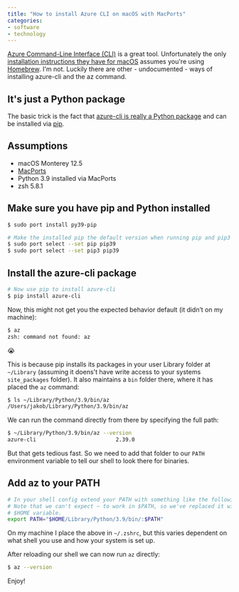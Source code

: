 ```yaml
---
title: "How to install Azure CLI on macOS with MacPorts"
categories:
- software
- technology
---
```


[Azure Command-Line Interface (CLI)](https://docs.microsoft.com/en-gb/cli/azure/) is a great tool. Unfortunately the only [installation instructions they have for macOS](https://docs.microsoft.com/en-gb/cli/azure/install-azure-cli-macos) assumes you're using [Homebrew](https://brew.sh/). I'm not. Luckily there are other - undocumented - ways of installing azure-cli and the az command.

<!--more-->

## It's just a Python package

The basic trick is the fact that [azure-cli is really a Python package](https://github.com/Azure/azure-cli/issues/6360#issuecomment-389917750) and can be installed via [pip](https://pip.pypa.io/en/stable/index.html).

## Assumptions

- macOS Monterey 12.5
- [MacPorts](https://www.macports.org/)
- Python 3.9 installed via MacPorts
- zsh 5.8.1

## Make sure you have pip and Python installed

```bash
$ sudo port install py39-pip

# Make the installed pip the default version when running pip and pip3
$ sudo port select --set pip pip39
$ sudo port select --set pip3 pip39
```

## Install the azure-cli package

```bash
# Now use pip to install azure-cli
$ pip install azure-cli
```

Now, this might not get you the expected behavior default (it didn’t on my machine):

```bash
$ az
zsh: command not found: az
```

😭

This is because pip installs its packages in your user Library folder at `~/Library` (assuming it doens't have write access to your systems `site_packages` folder). It also maintains a `bin` folder there, where it has placed the `az` command:

```bash
$ ls ~/Library/Python/3.9/bin/az
/Users/jakob/Library/Python/3.9/bin/az
```

We can run the command directly from there by specifying the full path:

```bash
$ ~/Library/Python/3.9/bin/az --version
azure-cli                         2.39.0
```

But that gets tedious fast. So we need to add that folder to our `PATH` environment variable to tell our shell to look there for binaries.

## Add az to your PATH

```bash
# In your shell config extend your PATH with something like the following.
# Note that we can't expect ~ to work in $PATH, so we've replaced it with the
# $HOME variable.
export PATH="$HOME/Library/Python/3.9/bin/:$PATH"
```

On my machine I place the above in `~/.zshrc`, but this varies dependent on what shell you use and how your system is set up.

After reloading our shell we can now run `az` directly:

```bash
$ az --version
```

Enjoy!
